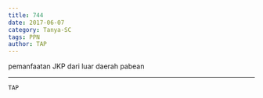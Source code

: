 ```yaml
---
title: 744
date: 2017-06-07
category: Tanya-SC
tags: PPN
author: TAP
---
```


pemanfaatan JKP dari luar daerah pabean

---



`TAP`
